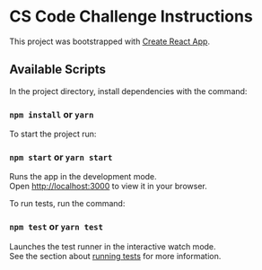 # CS Code Challenge Instructions

This project was bootstrapped with [Create React App](https://github.com/facebook/create-react-app).

## Available Scripts

In the project directory, install dependencies with the command:

### `npm install` or `yarn`

To start the project run:

### `npm start` or `yarn start`

Runs the app in the development mode.\
Open [http://localhost:3000](http://localhost:3000) to view it in your browser.

To run tests, run the command:

### `npm test` or `yarn test`

Launches the test runner in the interactive watch mode.\
See the section about [running tests](https://facebook.github.io/create-react-app/docs/running-tests) for more information.
